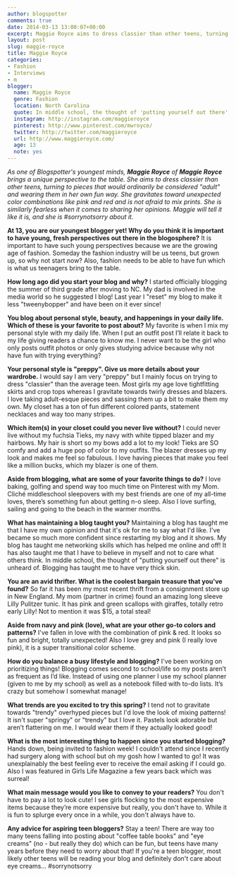 ```yaml
---
author: blogspotter
comments: true
date: 2014-03-13 13:00:07+00:00
excerpt: Maggie Royce aims to dress classier than other teens, turning to pieces that would ordinarily be considered "adult" and wearing them in her own fun way.
layout: post
slug: maggie-royce
title: Maggie Royce
categories:
- Fashion
- Interviews
- m
blogger:
  name: Maggie Royce
  genre: Fashion
  location: North Carolina
  quote: In middle school, the thought of 'putting yourself out there' is unheard of. Blogging has taught me to have very thick skin.
  instagram: http://instagram.com/maggieroyce
  pinterest: http://www.pinterest.com/mwroyce/
  twitter: http://twitter.com/maggieroyce
  url: http://www.maggieroyce.com/
  age: 13
  note: yes
---
```


_As one of Blogspotter's youngest minds, **Maggie Royce** of **Maggie Royce** brings a unique perspective to the table. She aims to dress classier than other teens, turning to pieces that would ordinarily be considered "adult" and wearing them in her own fun way. She gravitates toward unexpected color combinations like pink and red and is not afraid to mix prints. She is similarly fearless when it comes to sharing her opinions. Maggie will tell it like it is, and she is #sorrynotsorry about it._

**At 13, you are our youngest blogger yet! Why do you think it is important to have young, fresh perspectives out there in the blogosphere?** It is important to have such young perspectives because we are the growing age of fashion. Someday the fashion industry will be us teens, but grown up, so why not start now? Also, fashion needs to be able to have fun which is what us teenagers bring to the table.

**How long ago did you start your blog and why?** I started officially blogging the summer of third grade after moving to NC. My dad is involved in the media world so he suggested I blog! Last year I "reset" my blog to make it less "tweenybopper" and have been on it ever since!

**You blog about personal style, beauty, and happenings in your daily life. Which of these is your favorite to post about?** My favorite is when I mix my personal style with my daily life. When I put an outfit post I’ll relate it back to my life giving readers a chance to know me. I never want to be the girl who only posts outfit photos or only gives studying advice because why not have fun with trying everything?

**Your personal style is "preppy". Give us more details about your wardrobe.** I would say I am very "preppy" but I mainly focus on trying to dress "classier" than the average teen. Most girls my age love tightfitting skirts and crop tops whereas I gravitate towards twirly dresses and blazers. I love taking adult-esque pieces and sassing them up a bit to make them my own. My closet has a ton of fun different colored pants, statement necklaces and way too many stripes.

**Which item(s) in your closet could you never live without?** I could never live without my fuchsia Tieks, my navy with white tipped blazer and my hairbows. My hair is short so my bows add a lot to my look! Tieks are SO comfy and add a huge pop of color to my outfits. The blazer dresses up my look and makes me feel so fabulous. I love having pieces that make you feel like a million bucks, which my blazer is one of them.

**Aside from blogging, what are some of your favorite things to do?** I love baking, golfing and spend way too much time on Pinterest with my Mom. Cliché middleschool sleepovers with my best friends are one of my all-time loves, there’s something fun about getting n-o sleep. Also I love surfing, sailing and going to the beach in the warmer months.

**What has maintaining a blog taught you?** Maintaining a blog has taught me that I have my own opinion and that it's ok for me to say what I'd like. I've became so much more confident since restarting my blog and it shows. My blog has taught me networking skills which has helped me online and off! It has also taught me that I have to believe in myself and not to care what others think. In middle school, the thought of "putting yourself out there" is unheard of. Blogging has taught me to have very thick skin.

**You are an avid thrifter. What is the coolest bargain treasure that you've found?** So far it has been my most recent thrift from a consignment store up in New England. My mom (partner in crime) found an amazing long sleeve Lilly Pulitzer tunic. It has pink and green scallops with giraffes, totally retro early Lilly! Not to mention it was $15, a total steal!

**Aside from navy and pink (love), what are your other go-to colors and patterns?** I've fallen in love with the combination of pink & red. It looks so fun and bright, totally unexpected! Also I love grey and pink (I really love pink), it is a super transitional color scheme.

**How do you balance a busy lifestyle and blogging?** I've been working on prioritizing things! Blogging comes second to school/life so my posts aren’t as frequent as I’d like. Instead of using one planner I use my school planner (given to me by my school) as well as a notebook filled with to-do lists. It’s crazy but somehow I somewhat manage!

**What trends are you excited to try this spring?** I tend not to gravitate towards "trendy" overhyped pieces but I'd love the look of mixing patterns! It isn't super "springy" or "trendy" but I love it. Pastels look adorable but aren’t flattering on me. I would wear them if they actually looked good!

**What is the most interesting thing to happen since you started blogging?** Hands down, being invited to fashion week! I couldn't attend since I recently had surgery along with school but oh my gosh how I wanted to go! It was unexplainably the best feeling ever to receive the email asking if I could go. Also I was featured in Girls Life Magazine a few years back which was surreal!

**What main message would you like to convey to your readers?** You don't have to pay a lot to look cute! I see girls flocking to the most expensive items because they’re more expensive but really, you don't have to. While it is fun to splurge every once in a while, you don't always have to.

**Any advice for aspiring teen bloggers?** Stay a teen! There are way too many teens falling into posting about "coffee table books" and "eye creams" (no - but really they do) which can be fun, but teens have many years before they need to worry about that! If you're a teen blogger, most likely other teens will be reading your blog and definitely don't care about eye creams... #sorrynotsorry
